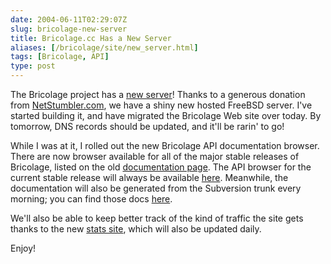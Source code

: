 ```yaml
--- 
date: 2004-06-11T02:29:07Z
slug: bricolage-new-server
title: Bricolage.cc Has a New Server
aliases: [/bricolage/site/new_server.html]
tags: [Bricolage, API]
type: post
---
```


The Bricolage project has a [new server]! Thanks to a generous donation from
[NetStumbler.com], we have a shiny new hosted FreeBSD server. I've started
building it, and have migrated the Bricolage Web site over today. By tomorrow,
DNS records should be updated, and it'll be rarin' to go!

While I was at it, I rolled out the new Bricolage API documentation browser.
There are now browser available for all of the major stable releases of
Bricolage, listed on the old [documentation page]. The API browser for the
current stable release will always be available [here]. Meanwhile, the
documentation will also be generated from the Subversion trunk every morning;
you can find those docs [here][1].

We'll also be able to keep better track of the kind of traffic the site gets
thanks to the new [stats site], which will also be updated daily.

Enjoy!

  [new server]: http://www.bricolage.cc/
  [NetStumbler.com]: http://www.netstumbler.com/
  [documentation page]: http://www.bricolage.cc/documentation.html
  [here]: http://www.bricolage.cc/docs/api/current/
  [1]: http://www.bricolage.cc/docs/api/devel/
  [stats site]: http://stats.bricolage.cc/
